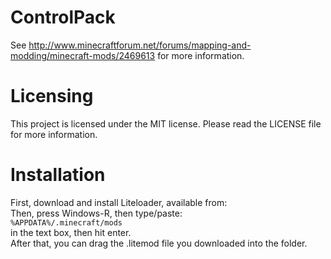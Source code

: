 ControlPack
===========
See http://www.minecraftforum.net/forums/mapping-and-modding/minecraft-mods/2469613 for more information.

Licensing
=========
This project is licensed under the MIT license. Please read the LICENSE file for more information.

Installation
============
First, download and install Liteloader, available from:  
Then, press Windows-R, then type/paste:  
`%APPDATA%/.minecraft/mods`  
in the text box, then hit enter.  
After that, you can drag the .litemod file you downloaded into the folder.  

